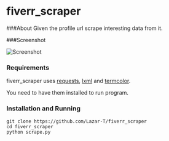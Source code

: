 fiverr_scraper
=========

###About
Given the profile url scrape interesting data from it.

###Screenshot

![Screenshot](http://i.imgur.com/FhIVQUo.png)

### Requirements

fiverr_scraper uses [requests](http://docs.python-requests.org/en/latest/), [lxml](http://lxml.de/) and [termcolor](https://pypi.python.org/pypi/termcolor).

You need to have them installed to run program.

### Installation and Running
```
git clone https://github.com/Lazar-T/fiverr_scraper
cd fiverr_scraper
python scrape.py
```

